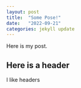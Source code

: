 ```yaml
---
layout: post
title:  "Some Pose!"
date:   "2022-09-21"
categories: jekyll update
---
```


Here is my post.

## Here is a header
I like headers